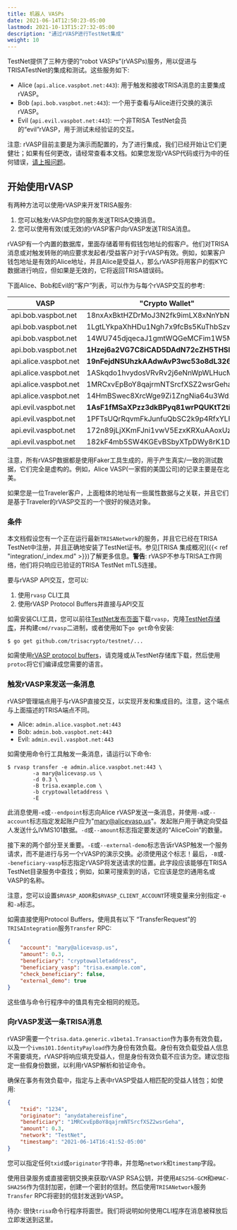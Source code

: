 ```yaml
---
title: 机器人 VASPs
date: 2021-06-14T12:50:23-05:00
lastmod: 2021-10-13T15:27:32-05:00
description: "通过rVASP进行TestNet集成"
weight: 10
---
```


TestNet提供了三种方便的“robot VASPs”(rVASPs)服务，用以促进与TRISATestNet的集成和测试。这些服务如下:

- Alice (`api.alice.vaspbot.net:443`): 用于触发和接收TRISA消息的主要集成rVASP。
- Bob (`api.bob.vaspbot.net:443`): 一个用于查看与Alice进行交换的演示rVASP。
- Evil (`api.evil.vaspbot.net:443`): 一个非TRISA TestNet会员的“evil”rVASP，用于测试未经验证的交互。

注意: rVASP目前主要是为演示而配置的，为了进行集成，我们已经开始让它们更健壮；如果有任何更改，请经常查看本文档。如果您发现rVASP代码或行为中的任何错误，[请上报问题](https://github.com/trisacrypto/testnet/issues)。

## 开始使用rVASP

有两种方法可以使用rVASP来开发TRISA服务:

1. 您可以触发rVASP向您的服务发送TRISA交换消息。
2. 您可以使用有效(或无效)的rVASP客户向rVASP发送TRISA消息。

rVASP有一个内置的数据库，里面存储着带有假钱包地址的假客户。他们对TRISA消息或对触发转账的响应要求发起者/受益客户对于rVASP有效。例如，如果客户钱包地址是有效的Alice地址，并且Alice是受益人，那么rVASP将用客户的假KYC数据进行响应，但如果是无效的，它将返回TRISA错误码。

下面Alice、Bob和Evil的“客户”列表，可以作为与每个rVASP交互的参考:

| VASP                  | "Crypto Wallet"                    | Email                 |
|-----------------------|------------------------------------|-----------------------|
| api.bob.vaspbot.net   | 18nxAxBktHZDrMoJ3N2fk9imLX8xNnYbNh | robert@bobvasp.co.uk  |
| api.bob.vaspbot.net   | 1LgtLYkpaXhHDu1Ngh7x9fcBs5KuThbSzw | george@bobvasp.co.uk  |
| api.bob.vaspbot.net   | 14WU745djqecaJ1gmtWQGeMCFim1W5MNp3 | larry@bobvasp.co.uk   |
| api.bob.vaspbot.net   | **1Hzej6a2VG7C8iCAD5DAdN72cZH5THSMt9** | fred@bobvasp.co.uk    |
| api.alice.vaspbot.net | **19nFejdNSUhzkAAdwAvP3wc53o8dL326QQ** | sarah@alicevasp.us    |
| api.alice.vaspbot.net | 1ASkqdo1hvydosVRvRv2j6eNnWpWLHucMX | mary@alicevasp.us     |
| api.alice.vaspbot.net | 1MRCxvEpBoY8qajrmNTSrcfXSZ2wsrGeha | alice@alicevasp.us    |
| api.alice.vaspbot.net | 14HmBSwec8XrcWge9Zi1ZngNia64u3Wd2v | jane@alicevasp.us     |
| api.evil.vaspbot.net  | **1AsF1fMSaXPzz3dkBPyq81wrPQUKtT2tiz** | gambler@evilvasp.gg   |
| api.evil.vaspbot.net  | 1PFTsUQrRqvmFkJunfuQbSC2k9p4RfxYLF | voldemort@evilvasp.gg |
| api.evil.vaspbot.net  | 172n89jLjXKmFJni1vwV5EzxKRXuAAoxUz | launderer@evilvasp.gg |
| api.evil.vaspbot.net  | 182kF4mb5SW4KGEvBSbyXTpDWy8rK1Dpu  | badnews@evilvasp.gg   |

注意，所有rVASP数据都是使用Faker工具生成的，用于产生真实/一致的测试数据，它们完全是虚构的。例如，Alice VASP(一家假的美国公司)的记录主要是在北美。

如果您是一位Traveler客户，上面粗体的地址有一些属性数据与之关联，并且它们是基于Traveler的rVASP交互的一个很好的候选对象。

### 条件

本文档假设您有一个正在运行最新`TRISANetwork`的服务，并且它已经在TRISA TestNet中注册，并且正确地安装了TestNet证书。参见[TRISA 集成概况]({{< ref "integration/_index.md" >}})了解更多信息。**警告**: rVASP不参与TRISA工作网络，他们将只响应已验证的TRISA TestNet mTLS连接。

要与rVASP API交互，您可以:

1. 使用`rvasp` CLI工具
2. 使用rVASP Protocol Buffers并直接与API交互

如需安装CLI工具，您可以前往[TestNet发布页面](https://github.com/trisacrypto/testnet/releases)下载`rvasp`，克隆[TestNet存储库](https://github.com/trisacrypto/testnet/)，并构建`cmd/rvasp`二进制，或者使用如下`go get`命令安装:

```
$ go get github.com/trisacrypto/testnet/...
```

如需使用[rVASP protocol buffers](https://github.com/trisacrypto/testnet/tree/main/proto/rvasp/v1)，请克隆或从TestNet存储库下载，然后使用`protoc`将它们编译成您需要的语言。

### 触发rVASP来发送一条消息

rVASP管理端点用于与rVASP直接交互，以实现开发和集成目的。注意，这个端点与上面描述的TRISA端点不同。

- Alice: `admin.alice.vaspbot.net:443`
- Bob: `admin.bob.vaspbot.net:443`
- Evil: `admin.evil.vaspbot.net:443`

如需使用命令行工具触发一条消息，请运行以下命令:

```
$ rvasp transfer -e admin.alice.vaspbot.net:443 \
        -a mary@alicevasp.us \
        -d 0.3 \
        -B trisa.example.com \
        -b cryptowalletaddress \
        -E
```

此消息使用`-e`或`--endpoint`标志向Alice rVASP发送一条消息，并使用`-a`或`--account`标志指定发起账户应为"mary@alicevasp.us"。发起账户用于确定向受益人发送什么IVMS101数据。`-d`或`--amount`标志指定要发送的“AliceCoin”的数量。

接下来的两个部分至关重要。`-E`或`--external-demo`标志告诉rVASP触发一个服务请求，而不是进行与另一个rVASP的演示交换。必须使用这个标志！最后，`-B`或`--beneficiary-vasp`标志指定rVASP将发送请求的位置。此字段应该能够在TRISA TestNet目录服务中查找；例如，如果可搜索到的话，它应该是您的通用名或VASP的名称。

注意，您可以设置`$RVASP_ADDR`和`$RVASP_CLIENT_ACCOUNT`环境变量来分别指定`-e`和`-a`标志。

如需直接使用Protocol Buffers，使用具有以下 “TransferRequest”的`TRISAIntegration`服务`Transfer` RPC:

```json
{
    "account": "mary@alicevasp.us",
    "amount": 0.3,
    "beneficiary": "cryptowalletaddress",
    "beneficiary_vasp": "trisa.example.com",
    "check_beneficiary": false,
    "external_demo": true
}
```

这些值与命令行程序中的值具有完全相同的规范。

### 向rVASP发送一条TRISA消息

rVASP需要一个`trisa.data.generic.v1beta1.Transaction`作为事务有效负载，以及一个`ivms101.IdentityPayload`作为身份有效负载。身份有效负载受益人信息不需要填充，rVASP将响应填充受益人，但是身份有效负载不应该为空。建议您指定一些假身份数据，以利用rVASP解析和验证命令。

确保在事务有效负载中，指定与上表中rVASP受益人相匹配的受益人钱包；如使用:

```json
{
    "txid": "1234",
    "originator": "anydatahereisfine",
    "beneficiary": "1MRCxvEpBoY8qajrmNTSrcfXSZ2wsrGeha",
    "amount": 0.3,
    "network": "TestNet",
    "timestamp": "2021-06-14T16:41:52-05:00"
}
```

您可以指定任何`txid`或`originator`字符串，并忽略`network`和`timestamp`字段。

使用目录服务或直接密钥交换来获取rVASP RSA公钥，并使用`AES256-GCM`和`HMAC-SHA256`作为信封加密，创建一个密封的信封。然后使用`TRISANetwork`服务`Transfer` RPC将密封的信封发送到rVASP。

待办: 很快`trisa`命令行程序将面世。我们将说明如何使用CLI程序在消息被释放后立即发送到这里。

